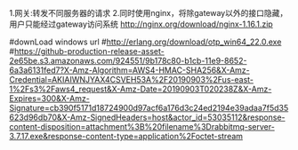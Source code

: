 1.网关:转发不同服务器的请求
2.同时使用nginx，将除gateway以外的接口隐藏，用户只能经过gateway访问系统
http://nginx.org/download/nginx-1.16.1.zip

 #downLoad windows url
    #http://erlang.org/download/otp_win64_22.0.exe
    #https://github-production-release-asset-2e65be.s3.amazonaws.com/924551/9b178c80-b1cb-11e9-8652-6a3a6131fed7?X-Amz-Algorithm=AWS4-HMAC-SHA256&X-Amz-Credential=AKIAIWNJYAX4CSVEH53A%2F20190903%2Fus-east-1%2Fs3%2Faws4_request&X-Amz-Date=20190903T020238Z&X-Amz-Expires=300&X-Amz-Signature=cb390f5171d18724900d97acf6a176d3c24ed2194e39adaa7f5d35623d96db70&X-Amz-SignedHeaders=host&actor_id=53035112&response-content-disposition=attachment%3B%20filename%3Drabbitmq-server-3.7.17.exe&response-content-type=application%2Foctet-stream
    